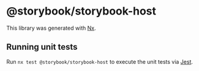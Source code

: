 # @storybook/storybook-host

This library was generated with [Nx](https://nx.dev).

## Running unit tests

Run `nx test @storybook/storybook-host` to execute the unit tests via [Jest](https://jestjs.io).

